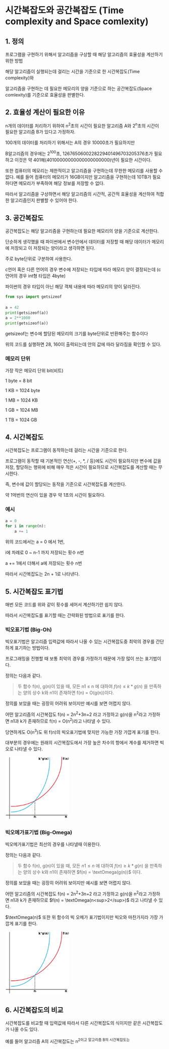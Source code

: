 <script type="text/javascript" async
  src="https://cdn.mathjax.org/mathjax/latest/MathJax.js?config=TeX-MML-AM_CHTML">
</script>
# 시간복잡도와 공간복잡도 (Time complexity and Space comlexity)

## 1. 정의

프로그램을 구현하기 위해서 알고리즘을 구상할 때 해당 알고리즘의 효율성을 계산하기 위한 방법

해당 알고리즘이 실행되는데 걸리는 시간을 기준으로 한 시간복잡도(Time complexity)와

알고리즘을 구현하는 데 필요한 메모리의 양을 기준으로 하는 공간복잡도(Space comlexity)를 기준으로 효율성을 판별한다.

## 2. 효율성 계산이 필요한 이유

n개의 데이터를 처리하기 위하여 n<sup>2</sup>초의 시간이 필요한 알고리즘 A와 2<sup>n</sup>초의 시간이 필요한 알고리즘 B가 있다고 가정하자.

100개의 데이터를 처리하기 위해서는 A의 경우 10000초가 필요하지만 

B알고리즘의 경우에는 2<sup>100</sup>초, 1267650600228229401496703205376초가 필요하고 이것은 약 401해(40100000000000000000000)년이 필요한 시간이다.

또한 컴퓨터의 메모리는 제한적이고 알고리즘을 구현하는데 무한한 메모리를 사용할 수 없다. 예를 들어 컴퓨터의 메모리가 16GB이지만 알고리즘을 구현하는데 10TB가 필요하다면 메모리가 부족하여 해당 정보를 저장할 수 없다.

따라서 알고리즘을 구상하면서 해당 알고리즘의 시간적, 공간적 효율성을 계산하여 적합한 알고리즘인지 판별할 수 있어야 한다.

## 3. 공간복잡도

공간복잡도는 해당 알고리즘을 구현하는데 필요한 메모리의 양을 기준으로 계산한다.

단순하게 생각했을 때 파이썬에서 변수안에서 데이터를 저장할 때 해당 데이터가 메모리에 저장되고 이 저장되는 양이라고 생각하면 된다.

주로 byte단위로 구분하여 사용한다.

c언어 혹은 다른 언어의 경우 변수에 저장되는 타입에 따라 메모리 양이 결정되는데 (c언어의 경우 int형 타입은 4byte)

파이썬의 경우 타입이 아닌 해당 객체 내용에 따라 메모리의 양이 달라진다.

```python
from sys import getsizeof

a = 42
print(getsizeof(a))
a = 2**1000
print(getsizeof(a))

```
getsizeof는 변수에 할당된 메모리의 크기를 byte단위로 반환해주는 함수이다

위의 코드를 실행하면 28, 160이 출력되는데 안의 값에 따라 달라짐을 확인할 수 있다.

### 메모리 단위

가장 작은 메모리 단위 bit(비트)

1 byte = 8 bit

1 KB = 1024 byte

1 MB = 1024 KB

1 GB = 1024 MB

1 TB = 1024 GB


## 4. 시간복잡도

시간복잡도는 프로그램이 동작하는데 걸리는 시간을 기준으로 한다.

프로그램이 동작할 때 기본적인 연산(+, -, *, / 등)에도 시간이 필요하지만 변수에 값을 저장, 할당하는 행위에 비해 매우 적은 시간이 필요하므로 시간복잡도를 계산할 때는 무시한다.

즉, 변수에 값이 할당되는 동작을 기준으로 시간복잡도를 계산한다.

약 1억번의 연산이 있을 경우 약 1초의 시간이 필요하다.

### 예시

```python
a = 0
for i in range(n):
    a += 1
```

위의 코드에서는 a = 0 에서 1번,

i에 차례로 0 ~ n-1 까지 저장되는 횟수 n번

a += 1에서 더해서 a에 저장되는 횟수 n번

따라서 시간복잡도는 2n + 1로 나타낸다.



## 5. 시간복잡도 표기법

매번 모든 코드를 위와 같이 횟수를 세어서 계산하기란 쉽지 않다.

따라서 시간복잡도를 표기할 때는 간략화된 방법으로 표기를 한다.

### 빅오표기법 (Big-Oh)

빅오표기법은 알고리즘 입력값에 따라서 나올 수 있는 시간복잡도중 최악의 경우를 간단하게 표기하는 방법이다.

프로그래밍을 진행할 때 보통 최악의 경우를 가정하기 때문에 가장 많이 쓰는 표기법이다.

정의는 다음과 같다.

> 두 함수 f(n), g(n)이 있을 때, 모든 n1 $\leq$ n 에 대하여 $f(n) \leq k * g(n)$ 을 만족하는 양의 상수 k와 n1이 존재하면 f(n) = O(g(n))이다.

정의를 보았을 때는 굉장히 어려워 보이지만 예시를 보면 어렵지 않다.

어떤 알고리즘의 시간복잡도 f(n) = 2n<sup>2</sup>+3n+2 라고 가정하고 g(n)을 n<sup>2</sup>라고 가정하면 n1과 k가 존재하므로 f(n) = O(n<sup>2</sup>)라고 나타낼 수 있다.

당연하게도 O(n<sup>3</sup>)도 위 f(n)의 빅오표기법에 맞지만 가능한 가장 가깝게 표기를 한다.

대부분의 경우에는 원래의 시간복잡도에서 가장 높은 차수의 항에서 계수를 제거하면 빅오로 나타낼 수 있다.

<img src = "../image/time_complexity/big_o.png" width="40%"/>

### 빅오메가표기법 (Big-Omega)

빅오메가표기법은 최선의 경우를 나타낼때 이용한다.

정의는 다음과 같다.

> 두 함수 f(n), g(n)이 있을 때, 모든 $n1 \leq n$ 에 대하여 $f(n) \geq k * g(n)$ 을 만족하는 양의 상수 k와 n1이 존재하면 $f(n) = \textOmega(g(n))$ 이다.

정의를 보았을 때는 굉장히 어려워 보이지만 예시를 보면 어렵지 않다.

어떤 알고리즘의 시간복잡도 f(n) = 2n<sup>2</sup>+3n+2 라고 가정하고 g(n)을 n<sup>2</sup>라고 가정하면 n1과 k가 존재하므로 $f(n) = \textOmega(n<sup>2</sup>)$ 라고 나타낼 수 있다.

$\textOmega(n)$ 또한 위 함수의 빅 오메가 표기법이지만 빅오와 마찬가지라 가장 가깝게 표기를 한다.

<img src = "../image/time_complexity/big_o.png" width="40%"/>


## 6. 시간복잡도의 비교

시간복잡도를 비교할 때 입력값에 따라서 다른 시간복잡도의 식이지만 같은 시간복잡도가 나올 수도 있다.

예를 들어 알고리즘 A의 시간복잡도는 n<sup>2이고 알고리즘 B의 시간복잡도는 

